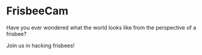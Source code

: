 FrisbeeCam
==========

Have you ever wondered what the world looks like from the perspective of a frisbee?

Join us in hacking frisbees!